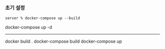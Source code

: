 
### 초기 설정

```shell
server % docker-compose up --build
```

docker-compose up -d

---

docker build .
docker-compose build
docker-compose up